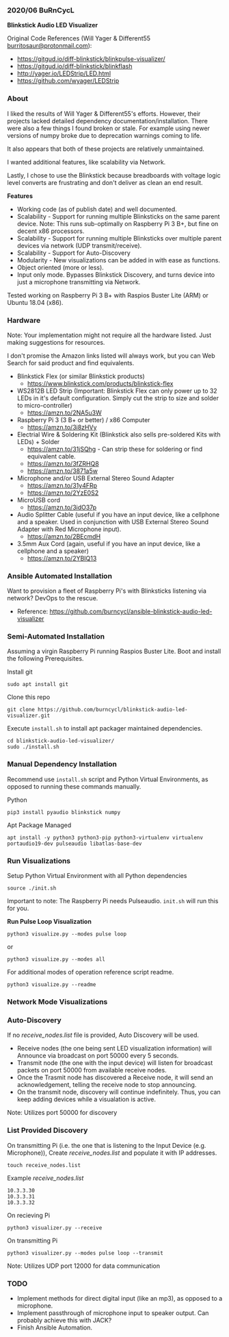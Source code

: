 ### 2020/06 BuRnCycL

**Blinkstick Audio LED Visualizer**

Original Code References (Will Yager & Different55 <burritosaur@protonmail.com>):
 - https://gitgud.io/diff-blinkstick/blinkpulse-visualizer/
 - https://gitgud.io/diff-blinkstick/blinkflash
 - http://yager.io/LEDStrip/LED.html
 - https://github.com/wyager/LEDStrip

### About

I liked the results of Will Yager & Different55's efforts. However, their projects lacked detailed dependency documentation/installation.
There were also a few things I found broken or stale. For example using newer versions of numpy broke due to deprecation warnings coming to life.

It also appears that both of these projects are relatively unmaintained.

I wanted additional features, like scalability via Network.

Lastly, I chose to use the Blinkstick because breadboards with voltage logic level converts are frustrating and don't deliver as clean an end result.  

**Features**
* Working code (as of publish date) and well documented.
* Scalability - Support for running multiple Blinksticks on the same parent device. Note: This runs sub-optimally on Raspberry Pi 3 B+, but fine on decent x86 processors.
* Scalability - Support for running multiple Blinksticks over multiple parent devices via network (UDP transmit/receive).
* Scalability - Support for Auto-Discovery 
* Modularity - New visualizations can be added in with ease as functions.
* Object oriented (more or less).
* Input only mode. Bypasses Blinkstick Discovery, and turns device into just a microphone transmitting via Network.

Tested working on Raspberry Pi 3 B+ with Raspios Buster Lite (ARM) or Ubuntu 18.04 (x86).

### Hardware

Note: Your implementation might not require all the hardware listed. Just making suggestions for resources.

I don't promise the Amazon links listed will always work, but you can Web Search for said product and find equivalents. 

* Blinkstick Flex (or similar Blinkstick products) 
  - https://www.blinkstick.com/products/blinkstick-flex
* WS2812B LED Strip (Important: Blinkstick Flex can only power up to 32 LEDs in it's default configuration. Simply cut the strip to size and solder to micro-controller)
  - https://amzn.to/2NA5u3W
* Raspberry Pi 3 (3 B+ or better) / x86 Computer
  - https://amzn.to/3i8zHVy 
* Electrial Wire & Soldering Kit (Blinkstick also sells pre-soldered Kits with LEDs) + Solder
  - https://amzn.to/31jSQhg - Can strip these for soldering or find equivalent cable.
  - https://amzn.to/3fZRHQ8
  - https://amzn.to/3871a5w
* Microphone and/or USB External Stereo Sound Adapter 
  - https://amzn.to/31y4FRp
  - https://amzn.to/2YzE0S2
* MicroUSB cord
  - https://amzn.to/3idO37p
* Audio Splitter Cable (useful if you have an input device, like a cellphone and a speaker. Used in conjunction with USB External Stereo Sound Adapter with Red Microphone input).
  - https://amzn.to/2BEcmdH 
* 3.5mm Aux Cord (again, useful if you have an input device, like a cellphone and a speaker)
  - https://amzn.to/2YBIQ13

### Ansible Automated Installation

Want to provision a fleet of Raspberry Pi's with Blinksticks listening via network? DevOps to the rescue.

* Reference: https://github.com/burncycl/ansible-blinkstick-audio-led-visualizer

### Semi-Automated Installation

Assuming a virgin Raspberry Pi running Raspios Buster Lite. Boot and install the following Prerequisites.

Install git
```
sudo apt install git 
```

Clone this repo
```
git clone https://github.com/burncycl/blinkstick-audio-led-visualizer.git
```

Execute `install.sh` to install apt packager maintained dependencies.
```
cd blinkstick-audio-led-visualizer/
sudo ./install.sh
```

### Manual Dependency Installation
Recommend use `install.sh` script and Python Virtual Environments, as opposed to running these commands manually.

Python
```
pip3 install pyaudio blinkstick numpy
```

Apt Package Managed 
```
apt install -y python3 python3-pip python3-virtualenv virtualenv portaudio19-dev pulseaudio libatlas-base-dev
```

### Run Visualizations

Setup Python Virtual Environment with all Python dependencies
```
source ./init.sh
```
Important to note: The Raspberry Pi needs Pulseaudio. `init.sh` will run this for you.

**Run Pulse Loop Visualization**
```
python3 visualize.py --modes pulse loop
```

or
```
python3 visualize.py --modes all
```

For additional modes of operation reference script readme.
```
python3 visualize.py --readme
```

### Network Mode Visualizations

### Auto-Discovery
If no *receive_nodes.list* file is provided, Auto Discovery will be used.
* Receive nodes (the one being sent LED visualization information) will Announce via broadcast on port 50000 every 5 seconds.
* Transmit node (the one with the input device) will listen for broadcast packets on port 50000 from available receive nodes.  
* Once the Trasmit node has discovered a Receive node, it will send an acknowledgement, telling the receive node to stop announcing.
* On the transmit node, discovery will continue indefinitely. Thus, you can keep adding devices while a visualation is active.

Note: Utilizes port 50000 for discovery

### List Provided Discovery

On transmitting Pi (i.e. the one that is listening to the Input Device (e.g. Microphone)), Create *receive_nodes.list* and populate it with IP addresses.


```
touch receive_nodes.list
```

Example *receive_nodes.list* 
```
10.3.3.30
10.3.3.31
10.3.3.32
```

On recieving Pi
```
python3 visualizer.py --receive
```

On transmitting Pi
```
python3 visualizer.py --modes pulse loop --transmit
```

Note: Utilizes UDP port 12000 for data communication

### TODO

* Implement methods for direct digital input (like an mp3), as opposed to a microphone.
* Implement passthrough of microphone input to speaker output. Can probably achieve this with JACK?
* Finish Ansible Automation.
